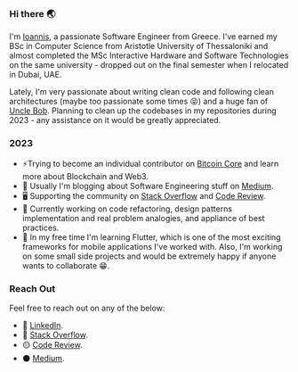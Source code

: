 ### Hi there :earth_asia:
I'm [Ioannis](https://www.linkedin.com/in/ioannis-brandt/), a passionate Software Engineer from Greece. I've earned my BSc in Computer Science from Aristotle University of Thessaloniki and almost completed the MSc Interactive Hardware and Software Technologies on the same university - dropped out on the final semester when I relocated in Dubai, UAE.

Lately, I'm very passionate about writing clean code and following clean architectures (maybe too passionate some times :stuck_out_tongue_closed_eyes:) and a huge fan of [Uncle Bob](https://en.wikipedia.org/wiki/Robert_C._Martin). Planning to clean up the codebases in my repositories during 2023 - any assistance on it would be greatly appreciated.

### 2023
- ⚡Trying to become an individual contributor on [Bitcoin Core](https://github.com/bitcoin/bitcoin) and learn more about Blockchain and Web3.
- :book: Usually I'm blogging about Software Engineering stuff on [Medium](https://ioannis-brandt.medium.com/).
- :desktop_computer: Supporting the community on [Stack Overflow](https://stackoverflow.com/users/6392398/ioannis-brant-ioannidis) and [Code Review](https://codereview.stackexchange.com/users/268896/ioannis-brant-ioannidis).
- 🔭 Currently working on code refactoring, design patterns implementation and real problem analogies, and appliance of best practices.
- :page_with_curl: In my free time I'm learning Flutter, which is one of the most exciting frameworks for mobile applications I've worked with. Also, I'm working on some small side projects and would be extremely happy if anyone wants to collaborate :grin:.

### Reach Out
Feel free to reach out on any of the below:
- :large_blue_circle: [LinkedIn](https://www.linkedin.com/in/ioannis-brandt/).
- :red_circle: [Stack Overflow](https://stackoverflow.com/users/6392398/ioannis-brant-ioannidis).
- :yellow_circle: [Code Review](https://codereview.stackexchange.com/users/268896/ioannis-brant-ioannidis).
- :black_circle: [Medium](https://medium.com/@ioannis-brandt).
